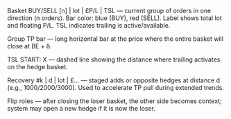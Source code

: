 Basket BUY/SELL [n] | lot | £P/L | TSL — current group of orders in one direction (n orders). Bar color: blue (BUY), red (SELL). Label shows total lot and floating P/L. TSL indicates trailing is active/available.

Group TP bar — long horizontal bar at the price where the entire basket will close at BE + δ.

TSL START: X — dashed line showing the distance where trailing activates on the hedge basket.

Recovery #k | d | lot | £… — staged adds or opposite hedges at distance d (e.g., 1000/2000/3000). Used to accelerate TP pull during extended trends.

Flip roles — after closing the loser basket, the other side becomes context; system may open a new hedge if it is now the loser.